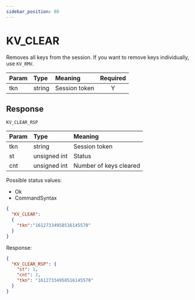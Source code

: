 ```yaml
---
sidebar_position: 80
---
```


# KV_CLEAR
Removes all keys from the session. If you want to remove keys individually, use `KV_RMV`.


|Param|Type|Meaning|Required|
|:---|:---|:---|:---:|
|tkn|string|Session token|Y|


## Response

`KV_CLEAR_RSP`


|Param|Type|Meaning|
|:---|:---|:---|
|tkn|string|Session token|
|st|unsigned int|Status|
|cnt|unsigned int|Number of keys cleared|


Possible status values:

- Ok
- CommandSyntax



```json
{
  "KV_CLEAR":
  {
    "tkn":"16127334958516145570"
  }
}
```

Response:

```json title="Cleared session which contained two keys"
{
  "KV_CLEAR_RSP": {
    "st": 1,
    "cnt": 2,
    "tkn": "16127334958516145570"
  }
}
```
